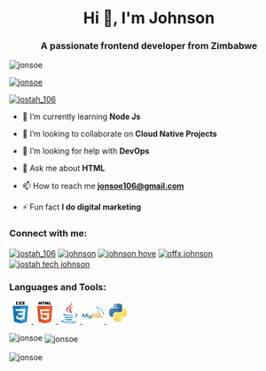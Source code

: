 <h1 align="center">Hi 👋, I'm Johnson</h1>
<h3 align="center">A passionate frontend developer from Zimbabwe</h3>

<p align="left"> <img src="https://komarev.com/ghpvc/?username=jonsoe&label=Profile%20views&color=0e75b6&style=flat" alt="jonsoe" /> </p>

<p align="left"> <a href="https://github.com/ryo-ma/github-profile-trophy"><img src="https://github-profile-trophy.vercel.app/?username=jonsoe" alt="jonsoe" /></a> </p>

<p align="left"> <a href="https://twitter.com/jostah_106" target="blank"><img src="https://img.shields.io/twitter/follow/jostah_106?logo=twitter&style=for-the-badge" alt="jostah_106" /></a> </p>

- 🌱 I’m currently learning **Node Js**

- 👯 I’m looking to collaborate on **Cloud Native Projects**

- 🤝 I’m looking for help with **DevOps**

- 💬 Ask me about **HTML**

- 📫 How to reach me **jonsoe106@gmail.com**

- ⚡ Fun fact **I do digital marketing**

<h3 align="left">Connect with me:</h3>
<p align="left">
<a href="https://twitter.com/jostah_106" target="blank"><img align="center" src="https://raw.githubusercontent.com/rahuldkjain/github-profile-readme-generator/master/src/images/icons/Social/twitter.svg" alt="jostah_106" height="30" width="40" /></a>
<a href="https://linkedin.com/in/johnson" target="blank"><img align="center" src="https://raw.githubusercontent.com/rahuldkjain/github-profile-readme-generator/master/src/images/icons/Social/linked-in-alt.svg" alt="johnson" height="30" width="40" /></a>
<a href="https://fb.com/johnson hove" target="blank"><img align="center" src="https://raw.githubusercontent.com/rahuldkjain/github-profile-readme-generator/master/src/images/icons/Social/facebook.svg" alt="johnson hove" height="30" width="40" /></a>
<a href="https://instagram.com/offx.johnson" target="blank"><img align="center" src="https://raw.githubusercontent.com/rahuldkjain/github-profile-readme-generator/master/src/images/icons/Social/instagram.svg" alt="offx.johnson" height="30" width="40" /></a>
<a href="https://www.youtube.com/c/jostah tech johnson" target="blank"><img align="center" src="https://raw.githubusercontent.com/rahuldkjain/github-profile-readme-generator/master/src/images/icons/Social/youtube.svg" alt="jostah tech johnson" height="30" width="40" /></a>
</p>

<h3 align="left">Languages and Tools:</h3>
<p align="left"> <a href="https://www.w3schools.com/css/" target="_blank" rel="noreferrer"> <img src="https://raw.githubusercontent.com/devicons/devicon/master/icons/css3/css3-original-wordmark.svg" alt="css3" width="40" height="40"/> </a> <a href="https://www.w3.org/html/" target="_blank" rel="noreferrer"> <img src="https://raw.githubusercontent.com/devicons/devicon/master/icons/html5/html5-original-wordmark.svg" alt="html5" width="40" height="40"/> </a> <a href="https://www.java.com" target="_blank" rel="noreferrer"> <img src="https://raw.githubusercontent.com/devicons/devicon/master/icons/java/java-original.svg" alt="java" width="40" height="40"/> </a> <a href="https://www.mysql.com/" target="_blank" rel="noreferrer"> <img src="https://raw.githubusercontent.com/devicons/devicon/master/icons/mysql/mysql-original-wordmark.svg" alt="mysql" width="40" height="40"/> </a> <a href="https://www.python.org" target="_blank" rel="noreferrer"> <img src="https://raw.githubusercontent.com/devicons/devicon/master/icons/python/python-original.svg" alt="python" width="40" height="40"/> </a> </p>

<p><img align="left" src="https://github-readme-stats.vercel.app/api/top-langs?username=jonsoe&show_icons=true&locale=en&layout=compact" alt="jonsoe" /></p>

<p>&nbsp;<img align="center" src="https://github-readme-stats.vercel.app/api?username=jonsoe&show_icons=true&locale=en" alt="jonsoe" /></p>

<p><img align="center" src="https://github-readme-streak-stats.herokuapp.com/?user=jonsoe&" alt="jonsoe" /></p>

